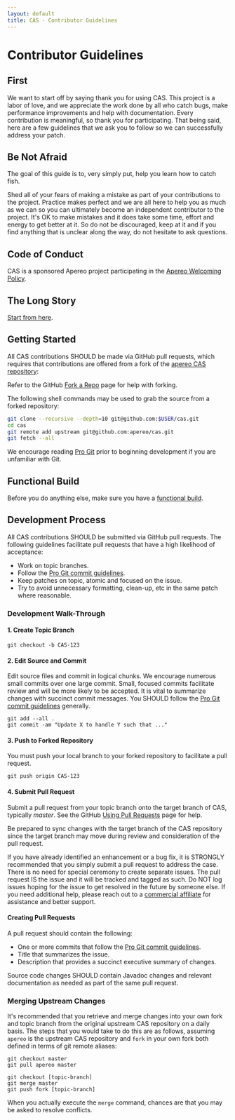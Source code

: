```yaml
---
layout: default
title: CAS - Contributor Guidelines
---
```


# Contributor Guidelines

## First

We want to start off by saying thank you for using CAS. This project is a labor of love, and we appreciate the work done by all 
who catch bugs, make performance improvements and help with documentation. Every contribution is meaningful, so thank you 
for participating. That being said, here are a few guidelines that we ask you to follow so we can successfully address your patch.

## Be Not Afraid

The goal of this guide is to, very simply put, help you learn how to catch fish. 

Shed all of your fears of making a mistake as part of your contributions to the project. Practice makes perfect and
we are all here to help you as much as we can so you can ultimately become an independent contributor to the project. It's OK
to make mistakes and it does take some time, effort and energy to get better at it. So do not be discouraged, keep at it
and if you find anything that is unclear along the way, do not hesitate to ask questions. 

## Code of Conduct

CAS is a sponsored Apereo project participating in the [Apereo Welcoming Policy](https://www.apereo.org/content/apereo-welcoming-policy).

## The Long Story

[Start from here](https://apereo.github.io/2017/07/05/cas-contribution-guide/).


## Getting Started

All CAS contributions SHOULD be made via GitHub pull requests, which requires that contributions are offered from
a fork of the [apereo CAS repository](https://github.com/apereo/CAS):

Refer to the GitHub [Fork a Repo](http://help.github.com/fork-a-repo/) page for help with forking.

The following shell commands may be used to grab the source from a forked repository:

```bash
git clone --recursive --depth=10 git@github.com:$USER/cas.git
cd cas
git remote add upstream git@github.com:apereo/cas.git
git fetch --all
```

We encourage reading [Pro Git](http://git-scm.com/book/) prior to beginning development if you are unfamiliar with Git.

## Functional Build

Before you do anything else, make sure you have a [functional build](Build-Process.html). 

## Development Process

All CAS contributions SHOULD be submitted via GitHub pull requests. The following guidelines facilitate pull requests
that have a high likelihood of acceptance:

* Work on topic branches.
* Follow the [Pro Git commit guidelines](http://git-scm.com/book/ch5-2.html#Commit-Guidelines).
* Keep patches on topic, atomic and focused on the issue.
* Try to avoid unnecessary formatting, clean-up, etc in the same patch where reasonable.

### Development Walk-Through

#### 1. Create Topic Branch

    git checkout -b CAS-123


#### 2. Edit Source and Commit

Edit source files and commit in logical chunks. We encourage numerous small commits over one large commit. Small,
focused commits facilitate review and will be more likely to be accepted. It is vital to summarize changes with
succinct commit messages. You SHOULD follow the
[Pro Git commit guidelines](http://git-scm.com/book/ch5-2.html#Commit-Guidelines) generally.

    git add --all .
    git commit -am "Update X to handle Y such that ..."
    
#### 3. Push to Forked Repository

You must push your local branch to your forked repository to facilitate a pull request.

    git push origin CAS-123


#### 4. Submit Pull Request

Submit a pull request from your topic branch onto the target branch of CAS, typically _master_. See the GitHub
[Using Pull Requests](https://help.github.com/articles/using-pull-requests) page for help.

Be prepared to sync changes with the target branch of the CAS repository since the target branch may move during review and consideration of the pull request.

If you have already identified an enhancement or a bug fix, it is STRONGLY recommended that you simply submit a pull request to address the case. There is no need for special ceremony to create separate issues.
The pull request IS the issue and it will be tracked and tagged as such. Do NOT log issues hoping for the issue to get resolved in the future by someone else. If you need additional help,
please reach out to a [commercial affiliate](https://www.apereo.org/content/commercial-affiliates) for assistance and better support.

#### Creating Pull Requests

A pull request should contain the following:

* One or more commits that follow the [Pro Git commit guidelines](http://git-scm.com/book/ch5-2.html#Commit-Guidelines).
* Title that summarizes the issue.
* Description that provides a succinct executive summary of changes.

Source code changes SHOULD contain Javadoc changes and relevant documentation as needed as part of the same pull request.

### Merging Upstream Changes

It's recommended that you retrieve and merge changes into your own fork and topic branch from the original upstream CAS repository on a daily basis.
The steps that you would take to do this are as follows, assuming `apereo` is the upstream CAS repository and `fork` in your own fork
both defined in terms of git remote aliases:

```
git checkout master
git pull apereo master

git checkout [topic-branch]
git merge master
git push fork [topic-branch]
```

When you actually execute the `merge` command, chances are that you may be asked to resolve conflicts. 

